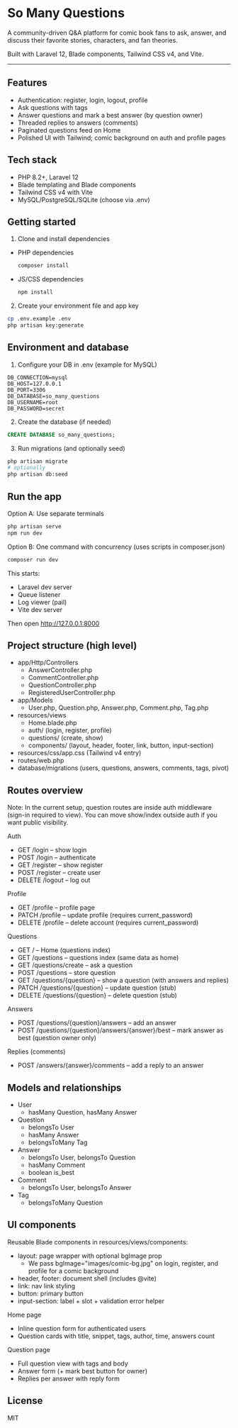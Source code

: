 # So Many Questions

A community-driven Q&A platform for comic book fans to ask, answer, and discuss their favorite stories, characters, and fan theories.

Built with Laravel 12, Blade components, Tailwind CSS v4, and Vite.

---


## Features
- Authentication: register, login, logout, profile
- Ask questions with tags
- Answer questions and mark a best answer (by question owner)
- Threaded replies to answers (comments)
- Paginated questions feed on Home
- Polished UI with Tailwind; comic background on auth and profile pages

## Tech stack
- PHP 8.2+, Laravel 12
- Blade templating and Blade components
- Tailwind CSS v4 with Vite
- MySQL/PostgreSQL/SQLite (choose via .env)

## Getting started
1) Clone and install dependencies
- PHP dependencies
  ```bash
  composer install
  ```
- JS/CSS dependencies
  ```bash
  npm install
  ```

2) Create your environment file and app key
```bash
cp .env.example .env
php artisan key:generate
```

## Environment and database
1) Configure your DB in .env (example for MySQL)
```
DB_CONNECTION=mysql
DB_HOST=127.0.0.1
DB_PORT=3306
DB_DATABASE=so_many_questions
DB_USERNAME=root
DB_PASSWORD=secret
```

2) Create the database (if needed)
```sql
CREATE DATABASE so_many_questions;
```

3) Run migrations (and optionally seed)
```bash
php artisan migrate
# optionally
php artisan db:seed
```

## Run the app
Option A: Use separate terminals
```bash
php artisan serve
npm run dev
```

Option B: One command with concurrency (uses scripts in composer.json)
```bash
composer run dev
```
This starts:
- Laravel dev server
- Queue listener
- Log viewer (pail)
- Vite dev server

Then open http://127.0.0.1:8000

## Project structure (high level)
- app/Http/Controllers
  - AnswerController.php
  - CommentController.php
  - QuestionController.php
  - RegisteredUserController.php
- app/Models
  - User.php, Question.php, Answer.php, Comment.php, Tag.php
- resources/views
  - Home.blade.php
  - auth/ (login, register, profile)
  - questions/ (create, show)
  - components/ (layout, header, footer, link, button, input-section)
- resources/css/app.css (Tailwind v4 entry)
- routes/web.php
- database/migrations (users, questions, answers, comments, tags, pivot)

## Routes overview
Note: In the current setup, question routes are inside auth middleware (sign-in required to view). You can move show/index outside auth if you want public visibility.

Auth
- GET /login – show login
- POST /login – authenticate
- GET /register – show register
- POST /register – create user
- DELETE /logout – log out

Profile
- GET /profile – profile page
- PATCH /profile – update profile (requires current_password)
- DELETE /profile – delete account (requires current_password)

Questions
- GET / – Home (questions index)
- GET /questions – questions index (same data as home)
- GET /questions/create – ask a question
- POST /questions – store question
- GET /questions/{question} – show a question (with answers and replies)
- PATCH /questions/{question} – update question (stub)
- DELETE /questions/{question} – delete question (stub)

Answers
- POST /questions/{question}/answers – add an answer
- POST /questions/{question}/answers/{answer}/best – mark answer as best (question owner only)

Replies (comments)
- POST /answers/{answer}/comments – add a reply to an answer

## Models and relationships
- User
  - hasMany Question, hasMany Answer
- Question
  - belongsTo User
  - hasMany Answer
  - belongsToMany Tag
- Answer
  - belongsTo User, belongsTo Question
  - hasMany Comment
  - boolean is_best
- Comment
  - belongsTo User, belongsTo Answer
- Tag
  - belongsToMany Question

## UI components
Reusable Blade components in resources/views/components:
- layout: page wrapper with optional bgImage prop
  - We pass bgImage="images/comic-bg.jpg" on login, register, and profile for a comic background
- header, footer: document shell (includes @vite)
- link: nav link styling
- button: primary button
- input-section: label + slot + validation error helper

Home page
- Inline question form for authenticated users
- Question cards with title, snippet, tags, author, time, answers count

Question page
- Full question view with tags and body
- Answer form (+ mark best button for owner)
- Replies per answer with reply form



## License
MIT

